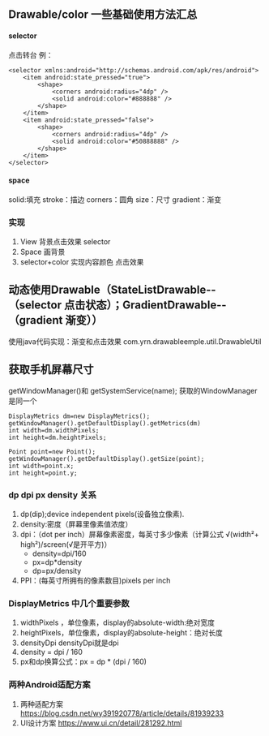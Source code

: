 ## Drawable/color 一些基础使用方法汇总

#### selector
点击转台
例：
```
<selector xmlns:android="http://schemas.android.com/apk/res/android">
    <item android:state_pressed="true">
        <shape>
            <corners android:radius="4dp" />
            <solid android:color="#888888" />
        </shape>
    </item>
    <item android:state_pressed="false">
        <shape>
            <corners android:radius="4dp" />
            <solid android:color="#50888888" />
        </shape>
    </item>
</selector>
```
#### space
solid:填充
stroke：描边
corners：圆角
size：尺寸
gradient：渐变

### 实现  
 1. View 背景点击效果 selector
 2. Space 画背景
 3. selector+color 实现内容颜色 点击效果

## 动态使用Drawable（StateListDrawable--（selector 点击状态）；GradientDrawable--（gradient 渐变））
使用java代码实现：渐变和点击效果
 com.yrn.drawableemple.util.DrawableUtil

## 获取手机屏幕尺寸

getWindowManager()和 getSystemService(name); 获取的WindowManager 是同一个
```
DisplayMetrics dm=new DisplayMetrics();
getWindowManager().getDefaultDisplay().getMetrics(dm)
int width=dm.widthPixels;
int height=dm.heightPixels;

Point point=new Point();
getWindowManager().getDefaultDisplay().getSize(point);
int width=point.x;
int height=point.y;
```
### dp dpi px density 关系
1. dp(dip);device independent pixels(设备独立像素).
2. density:密度（屏幕里像素值浓度）
3. dpi：（dot per inch）屏幕像素密度，每英寸多少像素（计算公式 √(width²+ high²)/screen(√是开平方)）
   * density=dpi/160
   * px=dp*density
   * dp=px/density
4. PPI：(每英寸所拥有的像素数目)pixels per inch
###  DisplayMetrics 中几个重要参数
1. widthPixels ，单位像素，display的absolute-width:绝对宽度
2. heightPixels，单位像素，display的absolute-height：绝对长度
3. densityDpi densityDpi就是dpi
4. density = dpi / 160
5. px和dp换算公式：px = dp * (dpi / 160)

### 两种Android适配方案
1. 两种适配方案
https://blog.csdn.net/wy391920778/article/details/81939233
2. UI设计方案
https://www.ui.cn/detail/281292.html

 


